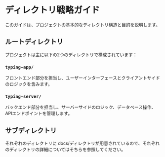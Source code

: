 # ディレクトリ戦略ガイド

このガイドは、プロジェクトの基本的なディレクトリ構造と目的を説明します。

## ルートディレクトリ

プロジェクトは主に以下の2つのディレクトリで構成されています：

### `typing-app/`

フロントエンド部分を担当し、ユーザーインターフェースとクライアントサイドのロジックを含みます。

### `typing-server/`

バックエンド部分を担当し、サーバーサイドのロジック、データベース操作、APIエンドポイントを管理します。

## サブディレクトリ

それぞれのディレクトリに docs/ディレクトリが用意されているので、それぞれのディレクトリの詳細についてはそちらを参照してください。
